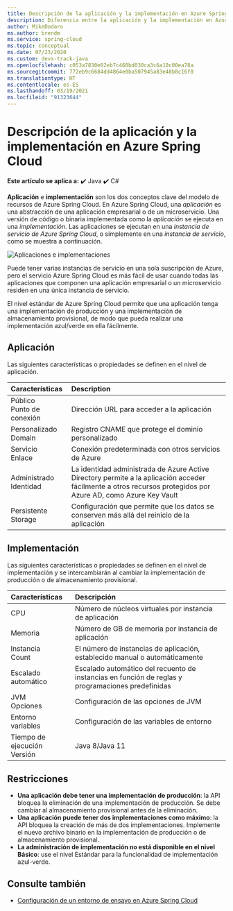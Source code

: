 ```yaml
---
title: Descripción de la aplicación y la implementación en Azure Spring Cloud
description: Diferencia entre la aplicación y la implementación en Azure Spring Cloud
author: MikeDodaro
ms.author: brendm
ms.service: spring-cloud
ms.topic: conceptual
ms.date: 07/23/2020
ms.custom: devx-track-java
ms.openlocfilehash: c053a7830e02eb7c460bd030ca3c6a10c00ea78a
ms.sourcegitcommit: 772eb9c6684dd4864e0ba507945a83e48b8c16f0
ms.translationtype: HT
ms.contentlocale: es-ES
ms.lasthandoff: 03/19/2021
ms.locfileid: "91323644"
---
```

# <a name="understand-app-and-deployment-in-azure-spring-cloud"></a>Descripción de la aplicación y la implementación en Azure Spring Cloud

**Este artículo se aplica a:** ✔️ Java ✔️ C#

**Aplicación** e **implementación** son los dos conceptos clave del modelo de recursos de Azure Spring Cloud. En Azure Spring Cloud, una *aplicación* es una abstracción de una aplicación empresarial o de un microservicio.  Una versión de código o binaria implementada como la *aplicación* se ejecuta en una *implementación*.  Las aplicaciones se ejecutan en una *instancia de servicio de Azure Spring Cloud*, o simplemente en una *instancia de servicio*, como se muestra a continuación.

 ![Aplicaciones e implementaciones](./media/spring-cloud-app-and-deployment/app-deployment-rev.png)

Puede tener varias instancias de servicio en una sola suscripción de Azure, pero el servicio Azure Spring Cloud es más fácil de usar cuando todas las aplicaciones que componen una aplicación empresarial o un microservicio residen en una única instancia de servicio.

El nivel estándar de Azure Spring Cloud permite que una aplicación tenga una implementación de producción y una implementación de almacenamiento provisional, de modo que pueda realizar una implementación azul/verde en ella fácilmente.

## <a name="app"></a>Aplicación
Las siguientes características o propiedades se definen en el nivel de aplicación.

| Características | Description |
|:--|:----------------|
| Público</br>Punto de conexión | Dirección URL para acceder a la aplicación |
| Personalizado</br>Domain | Registro CNAME que protege el dominio personalizado |
| Servicio</br>Enlace | Conexión predeterminada con otros servicios de Azure |
| Administrado</br>Identidad | La identidad administrada de Azure Active Directory permite a la aplicación acceder fácilmente a otros recursos protegidos por Azure AD, como Azure Key Vault |
| Persistente</br>Storage | Configuración que permite que los datos se conserven más allá del reinicio de la aplicación |

## <a name="deployment"></a>Implementación

Las siguientes características o propiedades se definen en el nivel de implementación y se intercambiarán al cambiar la implementación de producción o de almacenamiento provisional.

| Características | Descripción |
|:--|:----------------|
| CPU | Número de núcleos virtuales por instancia de aplicación |
| Memoria | Número de GB de memoria por instancia de aplicación|
| Instancia</br>Count | El número de instancias de aplicación, establecido manual o automáticamente |
| Escalado automático | Escalado automático del recuento de instancias en función de reglas y programaciones predefinidas |
| JVM</br>Opciones | Configuración de las opciones de JVM  |
| Entorno</br>variables | Configuración de las variables de entorno |
| Tiempo de ejecución</br>Versión | Java 8/Java 11|

## <a name="restrictions"></a>Restricciones

* **Una aplicación debe tener una implementación de producción**: la API bloquea la eliminación de una implementación de producción. Se debe cambiar al almacenamiento provisional antes de la eliminación.
* **Una aplicación puede tener dos implementaciones como máximo**: la API bloquea la creación de más de dos implementaciones. Implemente el nuevo archivo binario en la implementación de producción o de almacenamiento provisional.
* **La administración de implementación no está disponible en el nivel Básico**: use el nivel Estándar para la funcionalidad de implementación azul-verde.

## <a name="see-also"></a>Consulte también
* [Configuración de un entorno de ensayo en Azure Spring Cloud](spring-cloud-howto-staging-environment.md)
